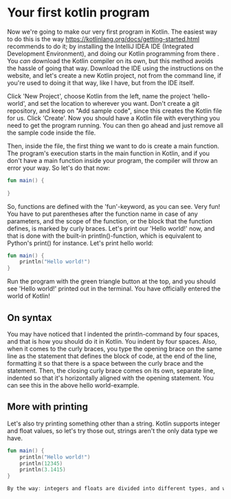 # Your first kotlin program

Now we're going to make our very first program in Kotlin. The easiest way to do this is the way https://kotlinlang.org/docs/getting-started.html 
recommends to do it; by installing the IntelliJ IDEA IDE (Integrated Development Environment), and doing our Kotlin programming from there
. You *can* download the Kotlin compiler on its own, but this method avoids the hassle of going that way. Download the IDE using the instructions 
on the website, and let's create a new Kotlin project, not from the command line, if you're used to doing it that way, like I have, but from the IDE itself. 

Click 'New Project', choose Kotlin from the left, name the project 'hello-world', and set the location to wherever you want. Don't create a git repository, and
keep on "Add sample code", since this creates the Kotlin file for us.
Click 'Create'. Now you should have a Kotlin file with everything you need to get the program running. 
You can then go ahead and just remove all the sample code inside the file.

Then, inside the file, the first thing we want to do is create a main function. The program's execution starts in the main function in Kotlin, and if you don't 
have a main function inside your program, the compiler will throw an error your way. So let's do that now:

```kotlin
fun main() {
    
}
```

So, functions are defined with the 'fun'-keyword, as you can see. Very fun! You have to put parentheses after the function name in case of any parameters,
and the scope of the function, or the block that the function defines, is marked by curly braces. Let's print our 'Hello world!' now, and that is done with 
the built-in println()-function, which is equivalent to Python's print() for instance. Let's print hello world:

```kotlin
fun main() {
    println("Hello world!")
}
```

Run the program with the green triangle button at the top, and you should see 'Hello world!' printed out in the terminal. You have officially 
entered the world of Kotlin!

## On syntax

You may have noticed that I indented the println-command by four spaces, and that is how you should do it in Kotlin. You indent by four spaces. Also, 
when it comes to the curly braces, you type the opening brace on the same line as the statement that defines the block of code, at the end of the line, 
formatting it so that there is a space between the curly brace and the statement. Then, the closing curly brace comes on its own, separate line, 
indented so that it's horizontally aligned with the opening statement. You can see this in the above hello world-example.  

## More with printing

Let's also try printing something other than a string. Kotlin supports integer and float values, so let's try those out, strings aren't the only data type we have.

```kotlin
fun main() {
    println("Hello world!")
    println(12345)
	println(3.1415)
}

By the way: integers and floats are divided into different types, and we will get to that in the data types section of the tutorial.